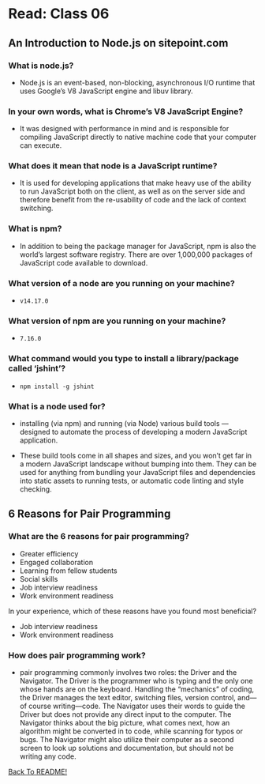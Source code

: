 # Read: Class 06

## An Introduction to Node.js on sitepoint.com

### What is node.js?

* Node.js is an event-based, non-blocking, asynchronous I/O runtime that uses Google’s V8 JavaScript engine and libuv library.

### In your own words, what is Chrome’s V8 JavaScript Engine?

* It was designed with performance in mind and is responsible for compiling JavaScript directly to native machine code that your computer can execute.

### What does it mean that node is a JavaScript runtime?

* It is used for developing applications that make heavy use of the ability to run JavaScript both on the client, as well as on the server side and therefore benefit from the re-usability of code and the lack of context switching.

### What is npm?

* In addition to being the package manager for JavaScript, npm is also the world’s largest software registry. There are over 1,000,000 packages of JavaScript code available to download.

### What version of a node are you running on your machine?

* ``` v14.17.0 ```

### What version of npm are you running on your machine?

* ``` 7.16.0 ```

### What command would you type to install a library/package called ‘jshint’?

* ``` npm install -g jshint ```

### What is a node used for?

* installing (via npm) and running (via Node) various build tools — designed to automate the process of developing a modern JavaScript application.

* These build tools come in all shapes and sizes, and you won’t get far in a modern JavaScript landscape without bumping into them. They can be used for anything from bundling your JavaScript files and dependencies into static assets to running tests, or automatic code linting and style checking.

## 6 Reasons for Pair Programming

### What are the 6 reasons for pair programming?

* Greater efficiency
* Engaged collaboration
* Learning from fellow students
* Social skills
* Job interview readiness
* Work environment readiness

In your experience, which of these reasons have you found most beneficial?

* Job interview readiness
* Work environment readiness

### How does pair programming work?

* pair programming commonly involves two roles: the Driver and the Navigator. The Driver is the programmer who is typing and the only one whose hands are on the keyboard. Handling the “mechanics” of coding, the Driver manages the text editor, switching files, version control, and—of course writing—code. The Navigator uses their words to guide the Driver but does not provide any direct input to the computer. The Navigator thinks about the big picture, what comes next, how an algorithm might be converted in to code, while scanning for typos or bugs. The Navigator might also utilize their computer as a second screen to look up solutions and documentation, but should not be writing any code.

[Back To README!](https://yousefabujalboush.github.io/reading-notes/)
